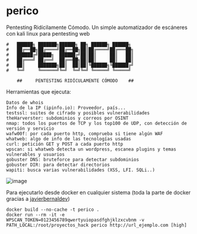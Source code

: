 # perico
Pentesting Ridícilamente Cómodo. Un simple automatizador de escáneres con kali linux para pentesting web
```
#   ██████╗ ███████╗██████╗ ██╗ ██████╗ ██████╗ 
#   ██╔══██╗██╔════╝██╔══██╗██║██╔════╝██╔═══██╗
#   ██████╔╝█████╗  ██████╔╝██║██║     ██║   ██║
#   ██╔═══╝ ██╔══╝  ██╔══██╗██║██║     ██║   ██║
#   ██║     ███████╗██║  ██║██║╚██████╗╚██████╔╝
#   ╚═╝     ╚══════╝╚═╝  ╚═╝╚═╝ ╚═════╝ ╚═════╝ 

    ##     PENTESTING RIDÍCULAMENTE CÓMODO    ##
```

Herramientas que ejecuta:

    Datos de whois
    Info de la IP (ipinfo.io): Proveedor, país...
    testssl: suites de cifrado y posibles vulnerabilidades
    theHarverster: subdominios y correos por OSINT
    nmap: todos los puertos de TCP y los top100 de UDP, con detección de versión y servicio
    wafw00f: por cada puerto http, comprueba si tiene algún WAF
    whatweb: algo de info de las tecnologías usadas
    curl: petición GET y POST a cada puerto http
    wpscan: si whatweb detecta un wordpress, escanea plugins y temas vulnerables y usuarios
    gobuster DNS: bruteforce para detectar subdominios
    gobuster DIR: para detectar directorios
    wapiti: busca varias vulnerabilidades (XSS, LFI. SQLi..)


![image](https://github.com/joseaguardia/perico/assets/16305835/53799cc8-c60b-4e48-a3c1-2393e2964dc7)


Para ejecutarlo desde docker en cualquier sistema (toda la parte de docker gracias a [javierbernaldev](https://github.com/javierbernaldev))
```
docker build --no-cache -t perico .
docker run --rm -it -e WPSCAN_TOKEN=0123456789qwertyuiopasdfghjklzxcvbnm -v PATH_LOCAL:/root/proyectos_hack perico http://url_ejemplo.com [high]
```
